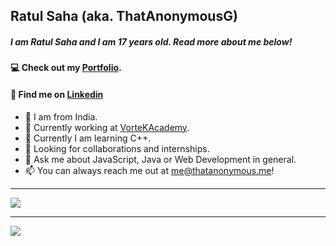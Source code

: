## Ratul Saha (aka. ThatAnonymousG)

##### I am Ratul Saha and I am 17 years old. Read more about me below!

#### 💻 Check out my [Portfolio](https://thatanonymous.me).
#### 📖 Find me on [Linkedin](https://linkedin.com/in/ratuls)

- 📍 I am from India.
- 🔭 Currently working at [VorteKAcademy](https://vortekacademy.com).
- 🌱 Currently I am learning C++.
- 👯 Looking for collaborations and internships.
- 💬 Ask me about JavaScript, Java or Web Development in general.
- 📫 You can always reach me out at [me@thatanonymous.me](mailto:me@thatanonymous.me)!

---

<img src="https://github-readme-stats.vercel.app/api?username=ThatAnonymousG&show_icons=true&theme=tokyonight&hide_border=true">

---

<img src="https://github-readme-stats.vercel.app/api/top-langs/?username=ThatAnonymousG&theme=tokyonight">
